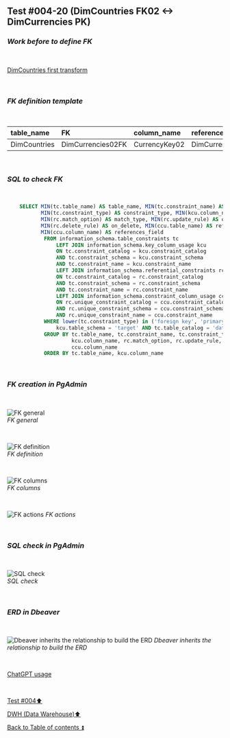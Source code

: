 ## Test #004-20 (DimCountries FK02 <-> DimCurrencies PK)  

### **_Work before to define FK_**  

<p><br></p>

[DimCountries first transform](../dbo.DimCurrency.md)

<p><br></p>

### **_FK definition template_**  

<p><br></p> 

| table_name   | FK                | column_name   | references_table  | PK                 | references_field  | match_type | on_delete | on_update |
| :----------- | :---------------- | :------------ | :---------------- | :----------------- | :---------------- | :--------- | :-------: | :-------: |
| DimCountries | DimCurrencies02FK | CurrencyKey02 | DimCurrencies     | DimCurrencies_pkey | CurrencyKey       | full       | X         | X         |

<p><br></p>

### **_SQL to check FK_**  

<p><br></p>

````SQL 
	SELECT MIN(tc.table_name) AS table_name, MIN(tc.constraint_name) AS constraint_name, 
		   MIN(tc.constraint_type) AS constraint_type, MIN(kcu.column_name) AS column_name, 
		   MIN(rc.match_option) AS match_type, MIN(rc.update_rule) AS on_update, 
		   MIN(rc.delete_rule) AS on_delete, MIN(ccu.table_name) AS references_table,
		   MIN(ccu.column_name) AS references_field
		   	FROM information_schema.table_constraints tc
				LEFT JOIN information_schema.key_column_usage kcu
				ON tc.constraint_catalog = kcu.constraint_catalog
				AND tc.constraint_schema = kcu.constraint_schema
				AND tc.constraint_name = kcu.constraint_name
				LEFT JOIN information_schema.referential_constraints rc
				ON tc.constraint_catalog = rc.constraint_catalog
				AND tc.constraint_schema = rc.constraint_schema
				AND tc.constraint_name = rc.constraint_name
				LEFT JOIN information_schema.constraint_column_usage ccu
				ON rc.unique_constraint_catalog = ccu.constraint_catalog
				AND rc.unique_constraint_schema = ccu.constraint_schema
				AND rc.unique_constraint_name = ccu.constraint_name
			WHERE lower(tc.constraint_type) in ('foreign key', 'primary key') AND
				kcu.table_schema = 'target' AND tc.table_catalog = 'datawarehouse' AND tc.table_name = 'DimCountries'
			GROUP BY tc.table_name, tc.constraint_name, tc.constraint_type, 
					 kcu.column_name, rc.match_option, rc.update_rule, rc.delete_rule , ccu.table_name ,
		             ccu.column_name
			ORDER BY tc.table_name, kcu.column_name
````

<p><br></p>

### **_FK creation in PgAdmin_**

<p><br></p>

![FK general](https://i.imgur.com/BnVEOb8.png)  
_FK general_  

<p><br></p>

![FK definition](https://i.imgur.com/b6Kiv2v.png)  
_FK definition_  

<p><br></p>

![FK columns](https://i.imgur.com/uRIDACp.png)  
_FK columns_  

<p><br></p>

![FK actions](https://i.imgur.com/k4XHiPb.png) 
_FK actions_  

<p><br></p>

### **_SQL check in PgAdmin_**

<p><br></p>

![SQL check](https://i.imgur.com/eVJ3DfC.png)  
_SQL check_  

<p><br></p>

### **_ERD in Dbeaver_**  

<p><br></p>

![Dbeaver inherits the relationship to build the ERD](https://i.imgur.com/u9JctXj.png)
_Dbeaver inherits the relationship to build the ERD_

<p><br></p> 

[ChatGPT usage](../../CHATGPT_USAGE.md)  

<p><br></p>

[Test #004:arrow_up:](t004.md)  

[DWH (Data Warehouse):arrow_up:](../dwh.md)  

[Back to Table of contents :arrow_double_up:](../../README.md)   